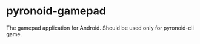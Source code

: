 # pyronoid-gamepad
The gamepad application for Android. Should be used only for pyronoid-cli game.

